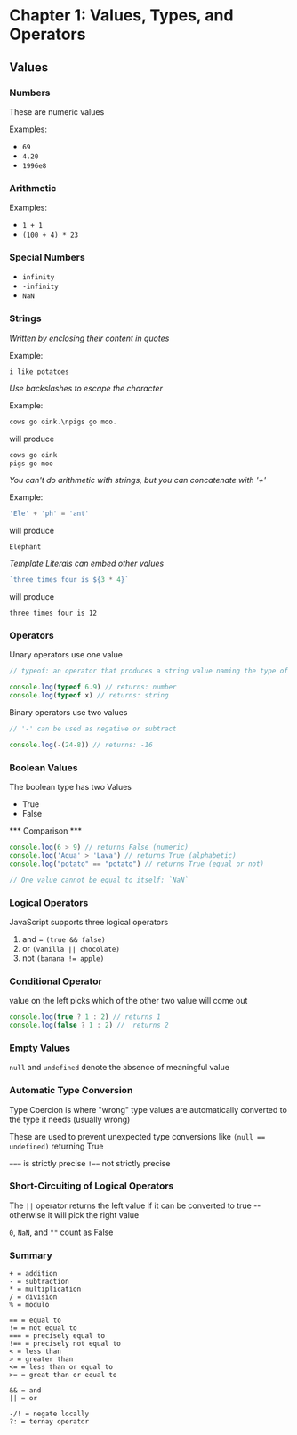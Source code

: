 # Chapter 1: Values, Types, and Operators

## Values
### Numbers
These are numeric values

Examples:
* `69`
* `4.20`
* `1996e8`

### Arithmetic
Examples:
* `1 + 1`
* `(100 + 4) * 23`

### Special Numbers
* `infinity`
* `-infinity`
* `NaN`

### Strings
*Written by enclosing their content in quotes*

Example:

`i like potatoes`

*Use backslashes to escape the character*

Example:

```JavaScript
cows go oink.\npigs go moo.
```

will produce

```JavaScript
cows go oink
pigs go moo
```

*You can't do arithmetic with strings, but you can concatenate with '+'*

Example:

```JavaScript
'Ele' + 'ph' = 'ant'
```

will produce

`Elephant`

*Template Literals can embed other values*

```JavaScript
`three times four is ${3 * 4}`
```

will produce

`three times four is 12`

### Operators

Unary operators use one value

```JavaScript
// typeof: an operator that produces a string value naming the type of value

console.log(typeof 6.9) // returns: number
console.log(typeof x) // returns: string
```

Binary operators use two values

```JavaScript
// '-' can be used as negative or subtract

console.log(-(24-8)) // returns: -16
```

### Boolean Values
The boolean type has two Values
* True
* False

*** Comparison ***
```JavaScript
console.log(6 > 9) // returns False (numeric)
console.log('Aqua' > 'Lava') // returns True (alphabetic)
console.log("potato" == "potato") // returns True (equal or not)

// One value cannot be equal to itself: `NaN`
```

### Logical Operators
JavaScript supports three logical operators
1. and = `(true && false)`
2. or `(vanilla || chocolate)`
3. not `(banana != apple)`

### Conditional Operator
value on the left picks which of the other two value will come out

```JavaScript
console.log(true ? 1 : 2) // returns 1
console.log(false ? 1 : 2) //  returns 2
```

### Empty Values
`null` and `undefined` denote the absence of meaningful value

### Automatic Type Conversion
Type Coercion is where "wrong" type values are automatically converted to the type it needs (usually wrong)

These are used to prevent unexpected type conversions like `(null == undefined)` returning True

`===` is strictly precise
`!==` not strictly precise

### Short-Circuiting of Logical Operators
The `||` operator returns the left value if it can be converted to true -- otherwise it will pick the right value

`0`, `NaN`, and `""` count as False

### Summary
```
+ = addition
- = subtraction
* = multiplication
/ = division
% = modulo

== = equal to
!= = not equal to
=== = precisely equal to
!== = precisely not equal to
< = less than
> = greater than
<= = less than or equal to
>= = great than or equal to

&& = and
|| = or

-/! = negate locally
?: = ternay operator
```
